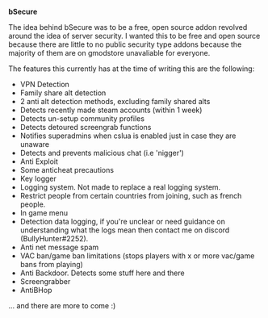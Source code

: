 **bSecure**

The idea behind bSecure was to be a free, open source addon revolved around the idea of server security. I wanted this to be free and open source because there are little to no public security type addons because the majority of them are on gmodstore unavaliable for everyone.

The features this currently has at the time of writing this are the following:
- VPN Detection
- Family share alt detection
- 2 anti alt detection methods, excluding family shared alts
- Detects recently made steam accounts (within 1 week)
- Detects un-setup community profiles
- Detects detoured screengrab functions
- Notifies superadmins when cslua is enabled just in case they are unaware
- Detects and prevents malicious chat (i.e 'nigger')
- Anti Exploit
- Some anticheat precautions
- Key logger
- Logging system. Not made to replace a real logging system.
- Restrict people from certain countries from joining, such as french people.
- In game menu
- Detection data logging, if you're unclear or need guidance on understanding what the logs mean then contact me on discord (BullyHunter#2252).
- Anti net message spam
- VAC ban/game ban limitations (stops players with x or more vac/game bans from playing)
- Anti Backdoor. Detects some stuff here and there
- Screengrabber
- AntiBHop

... and there are more to come :)
